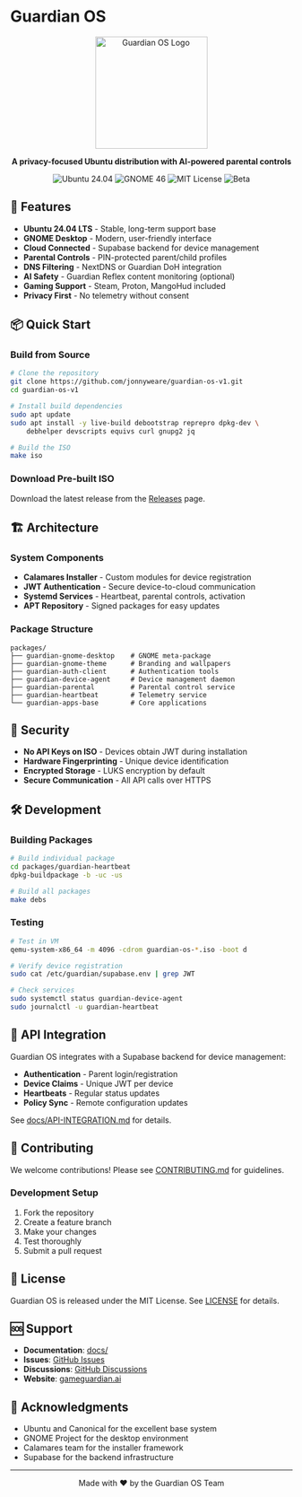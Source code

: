 # Guardian OS

<p align="center">
  <img src="https://gameguardian.ai/lovable-uploads/guardian-logo2-transparent.png" alt="Guardian OS Logo" width="200">
</p>

<p align="center">
  <strong>A privacy-focused Ubuntu distribution with AI-powered parental controls</strong>
</p>

<p align="center">
  <img src="https://img.shields.io/badge/Ubuntu-24.04%20LTS-orange" alt="Ubuntu 24.04">
  <img src="https://img.shields.io/badge/GNOME-46-blue" alt="GNOME 46">
  <img src="https://img.shields.io/badge/License-MIT-green" alt="MIT License">
  <img src="https://img.shields.io/badge/Status-Beta-yellow" alt="Beta">
</p>

## 🚀 Features

- **Ubuntu 24.04 LTS** - Stable, long-term support base
- **GNOME Desktop** - Modern, user-friendly interface
- **Cloud Connected** - Supabase backend for device management
- **Parental Controls** - PIN-protected parent/child profiles
- **DNS Filtering** - NextDNS or Guardian DoH integration
- **AI Safety** - Guardian Reflex content monitoring (optional)
- **Gaming Support** - Steam, Proton, MangoHud included
- **Privacy First** - No telemetry without consent

## 📦 Quick Start

### Build from Source

```bash
# Clone the repository
git clone https://github.com/jonnyweare/guardian-os-v1.git
cd guardian-os-v1

# Install build dependencies
sudo apt update
sudo apt install -y live-build debootstrap reprepro dpkg-dev \
    debhelper devscripts equivs curl gnupg2 jq

# Build the ISO
make iso
```

### Download Pre-built ISO

Download the latest release from the [Releases](https://github.com/jonnyweare/guardian-os-v1/releases) page.

## 🏗️ Architecture

### System Components

- **Calamares Installer** - Custom modules for device registration
- **JWT Authentication** - Secure device-to-cloud communication
- **Systemd Services** - Heartbeat, parental controls, activation
- **APT Repository** - Signed packages for easy updates

### Package Structure

```
packages/
├── guardian-gnome-desktop    # GNOME meta-package
├── guardian-gnome-theme      # Branding and wallpapers
├── guardian-auth-client      # Authentication tools
├── guardian-device-agent     # Device management daemon
├── guardian-parental         # Parental control service
├── guardian-heartbeat        # Telemetry service
└── guardian-apps-base        # Core applications
```

## 🔐 Security

- **No API Keys on ISO** - Devices obtain JWT during installation
- **Hardware Fingerprinting** - Unique device identification
- **Encrypted Storage** - LUKS encryption by default
- **Secure Communication** - All API calls over HTTPS

## 🛠️ Development

### Building Packages

```bash
# Build individual package
cd packages/guardian-heartbeat
dpkg-buildpackage -b -uc -us

# Build all packages
make debs
```

### Testing

```bash
# Test in VM
qemu-system-x86_64 -m 4096 -cdrom guardian-os-*.iso -boot d

# Verify device registration
sudo cat /etc/guardian/supabase.env | grep JWT

# Check services
sudo systemctl status guardian-device-agent
sudo journalctl -u guardian-heartbeat
```

## 📡 API Integration

Guardian OS integrates with a Supabase backend for device management:

- **Authentication** - Parent login/registration
- **Device Claims** - Unique JWT per device
- **Heartbeats** - Regular status updates
- **Policy Sync** - Remote configuration updates

See [docs/API-INTEGRATION.md](docs/API-INTEGRATION.md) for details.

## 🤝 Contributing

We welcome contributions! Please see [CONTRIBUTING.md](CONTRIBUTING.md) for guidelines.

### Development Setup

1. Fork the repository
2. Create a feature branch
3. Make your changes
4. Test thoroughly
5. Submit a pull request

## 📄 License

Guardian OS is released under the MIT License. See [LICENSE](LICENSE) for details.

## 🆘 Support

- **Documentation**: [docs/](docs/)
- **Issues**: [GitHub Issues](https://github.com/jonnyweare/guardian-os-v1/issues)
- **Discussions**: [GitHub Discussions](https://github.com/jonnyweare/guardian-os-v1/discussions)
- **Website**: [gameguardian.ai](https://gameguardian.ai)

## 🙏 Acknowledgments

- Ubuntu and Canonical for the excellent base system
- GNOME Project for the desktop environment
- Calamares team for the installer framework
- Supabase for the backend infrastructure

---

<p align="center">
  Made with ❤️ by the Guardian OS Team
</p>
